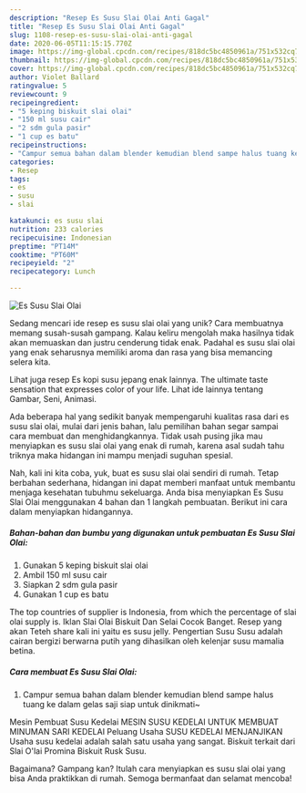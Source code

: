 ```yaml
---
description: "Resep Es Susu Slai Olai Anti Gagal"
title: "Resep Es Susu Slai Olai Anti Gagal"
slug: 1108-resep-es-susu-slai-olai-anti-gagal
date: 2020-06-05T11:15:15.770Z
image: https://img-global.cpcdn.com/recipes/818dc5bc4850961a/751x532cq70/es-susu-slai-olai-foto-resep-utama.jpg
thumbnail: https://img-global.cpcdn.com/recipes/818dc5bc4850961a/751x532cq70/es-susu-slai-olai-foto-resep-utama.jpg
cover: https://img-global.cpcdn.com/recipes/818dc5bc4850961a/751x532cq70/es-susu-slai-olai-foto-resep-utama.jpg
author: Violet Ballard
ratingvalue: 5
reviewcount: 9
recipeingredient:
- "5 keping biskuit slai olai"
- "150 ml susu cair"
- "2 sdm gula pasir"
- "1 cup es batu"
recipeinstructions:
- "Campur semua bahan dalam blender kemudian blend sampe halus tuang ke dalam gelas saji siap untuk dinikmati~"
categories:
- Resep
tags:
- es
- susu
- slai

katakunci: es susu slai 
nutrition: 233 calories
recipecuisine: Indonesian
preptime: "PT14M"
cooktime: "PT60M"
recipeyield: "2"
recipecategory: Lunch

---
```



![Es Susu Slai Olai](https://img-global.cpcdn.com/recipes/818dc5bc4850961a/751x532cq70/es-susu-slai-olai-foto-resep-utama.jpg)

Sedang mencari ide resep es susu slai olai yang unik? Cara membuatnya memang susah-susah gampang. Kalau keliru mengolah maka hasilnya tidak akan memuaskan dan justru cenderung tidak enak. Padahal es susu slai olai yang enak seharusnya memiliki aroma dan rasa yang bisa memancing selera kita.

Lihat juga resep Es kopi susu jepang enak lainnya. The ultimate taste sensation that expresses color of your life. Lihat ide lainnya tentang Gambar, Seni, Animasi.

Ada beberapa hal yang sedikit banyak mempengaruhi kualitas rasa dari es susu slai olai, mulai dari jenis bahan, lalu pemilihan bahan segar sampai cara membuat dan menghidangkannya. Tidak usah pusing jika mau menyiapkan es susu slai olai yang enak di rumah, karena asal sudah tahu triknya maka hidangan ini mampu menjadi suguhan spesial.


Nah, kali ini kita coba, yuk, buat es susu slai olai sendiri di rumah. Tetap berbahan sederhana, hidangan ini dapat memberi manfaat untuk membantu menjaga kesehatan tubuhmu sekeluarga. Anda bisa menyiapkan Es Susu Slai Olai menggunakan 4 bahan dan 1 langkah pembuatan. Berikut ini cara dalam menyiapkan hidangannya.

<!--inarticleads1-->

##### Bahan-bahan dan bumbu yang digunakan untuk pembuatan Es Susu Slai Olai:

1. Gunakan 5 keping biskuit slai olai
1. Ambil 150 ml susu cair
1. Siapkan 2 sdm gula pasir
1. Gunakan 1 cup es batu


The top countries of supplier is Indonesia, from which the percentage of slai olai supply is. Iklan Slai Olai Biskuit Dan Selai Cocok Banget. Resep yang akan Teteh share kali ini yaitu es susu jelly. Pengertian Susu Susu adalah cairan bergizi berwarna putih yang dihasilkan oleh kelenjar susu mamalia betina. 

<!--inarticleads2-->

##### Cara membuat Es Susu Slai Olai:

1. Campur semua bahan dalam blender kemudian blend sampe halus tuang ke dalam gelas saji siap untuk dinikmati~


Mesin Pembuat Susu Kedelai MESIN SUSU KEDELAI UNTUK MEMBUAT MINUMAN SARI KEDELAI Peluang Usaha SUSU KEDELAI MENJANJIKAN Usaha susu kedelai adalah salah satu usaha yang sangat. Biskuit terkait dari Slai O&#39;lai Promina Biskuit Rusk Susu. 

Bagaimana? Gampang kan? Itulah cara menyiapkan es susu slai olai yang bisa Anda praktikkan di rumah. Semoga bermanfaat dan selamat mencoba!
